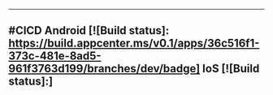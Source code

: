 -------
#CICD
Android [![Build status]: https://build.appcenter.ms/v0.1/apps/36c516f1-373c-481e-8ad5-961f3763d199/branches/dev/badge]
IoS [![Build status]:]
-------
